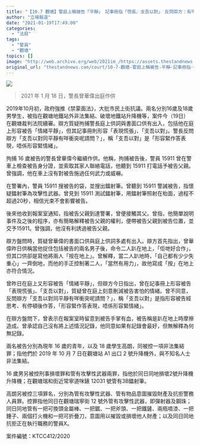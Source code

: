 ```yaml
---
title: "【10.7 觀塘】警庭上稱被告「平靜」　記事冊指「慌張、支吾以對」　反問辯方：有咩衝突？"
author: "立場報道"
date: "2021-01-19T17:49:00"
categories:
  - "法庭"
tags:
  - "警員"
  - "觀塘"
topics: []
image: "http://web.archive.org/web/2021im_/https://assets.thestandnews.com/media/photos/popo-30_sJ0UF_RrYICTc.png"
original_url: "thestandnews.com/court/10-7-觀塘-警庭上稱被告-平靜-記事冊指-慌張-支吾以對-反問辯方-有咩衝突"
---
```

![](http://web.archive.org/web/2021im_/https://assets.thestandnews.com/media/photos/popo-30_sJ0UF_RrYICTc.png)
> 2021 年 1 月 18 日，警長曾華偉出庭作供

2019年10月初，政府強推《禁蒙面法》，大批市民上街抗議。兩名分別16歲及18歲男學生，被指在觀塘地鐵站外非法集結、破壞地鐵站升降機等，案件今（19日）在觀塘裁判法院續審。辯方質疑拘捕警長庭上供詞與書面口供有出入，包括他在庭上形容被告「情緒平靜」，但其記事冊則形容「表現慌張」、「支吾以對」。警長反問辯方「支吾以對同平靜有咩衝突呢請問？」，稱「支吾以對」是「形容緊作答表現，唔係形容緊情緒」。

拘捕 16 歲被告的警長曾華偉今繼續作供。他稱，拘捕被告後，警員 15911 曾在警車上檢查被告身分證，並索取其家人聯絡電話，他聽到 15911 打電話予被告父親。曾強調，他在車上沒有對被告施過仼何武力或威嚇。

在警署內，警員 15911 搜被告的袋，並搜出鐳射筆。曾聽到 15911 警誡被告，指懷疑鐳射筆為攻擊性武器。曾見到 15911 測試鐳射筆，用鐳射筆照射在枱面，過程不超過20秒，相信光束不會影響被告。

後來他收到報案室通知，指被告父親到達警署，曾便接觸其父。曾指，他簡單說明事件及之後的程序，亦有簡略解釋被告父親的權利，便帶被告父親到被告位置，並交予15911。曾強調，他沒有利誘過被告父親。

辯方盤問時，質疑曾華偉的書面口供與庭上供詞多處有出入。辯方首先指出，曾華偉昨日供稱當他捉住包括被告的兩名男子後，命令二人趴在地上，「佢哋好合作」，但其口供卻是寫他將兩人「按在地上」。曾解釋，當二人趴地時，「自己都有少少失重心」一齊倒地，而他的手正控制著二人，「當然有用力」，故他寫成「按」在地上亦符合情況。

曾昨日在庭上又形容被告「情緒平靜」，但辯方今日指出，曾在記事冊上形容被告「表現慌張」、「支吾以對」，質疑曾在庭上刻意刪減被告害怕的情緒。曾不同意，反問辯方「支吾以對同平靜有咩衝突呢請問？」，稱「支吾以對」是指形容被告經思考、有停頓後作答，「形容緊作答表現，唔係形容緊情緒」。

在辯方盤問下，曾表示在報案室時留意到被告手掌有血，被告稱是趴在地上時摩擦造成。曾承認自己沒有將上述情況記錄，他同意如果有記錄會最好，但無解釋為何無記錄。

兩名被告分別為現年 16 歲的青年，以及 18 歲學生高朗，同被控一項非法集結罪；指他們於 2019 年 10 月 7 日在觀塘站 A1 出口 2 號升降機外，與不知名人士非法集結。

16 歲男另被控刑事損壞罪和管有攻擊性武器兩罪，指他於同日同地損壞2號升降機升降機；在觀塘瑞和街近常寧道咪錶 12031 號管有3B鐳射筆。

高朗另被控三項罪名，分別為管有攻擊性武器、管有物品意圖摧毀財產及抗拒警務人員罪。控罪指他同日在觀塘瑞寧街 12 號外管有攻擊性武器，即彈射器及鋼珠；同日同地管有一把可換頭金屬棒、一把鋸、一把斧頭、一把鐵鏟、兩瓶噴漆、一把錘子、兩個打火機和一把可折疊刀，意圖用以摧毀或損壞他人財產；以及同日同地抗拒正在執行職務的警員X。

案件編號：KTCC412/2020